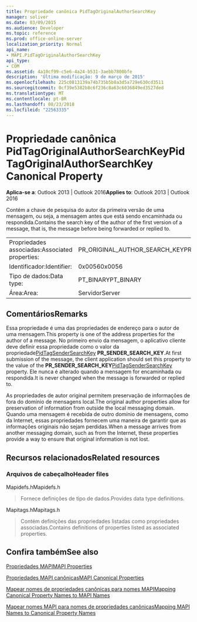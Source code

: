 ```yaml
---
title: Propriedade canônica PidTagOriginalAuthorSearchKey
manager: soliver
ms.date: 03/09/2015
ms.audience: Developer
ms.topic: reference
ms.prod: office-online-server
localization_priority: Normal
api_name:
- MAPI.PidTagOriginalAuthorSearchKey
api_type:
- COM
ms.assetid: 4a10cf99-c5e6-4a24-b531-3aebb7800bfe
description: 'Última modificação: 9 de março de 2015'
ms.openlocfilehash: 225c0813139a74b735b5b8a3d5a729e630cd3511
ms.sourcegitcommit: 0cf39e5382b8c6f236c8a63c6036849ed3527ded
ms.translationtype: MT
ms.contentlocale: pt-BR
ms.lasthandoff: 08/23/2018
ms.locfileid: "22563335"
---
```

# <a name="pidtagoriginalauthorsearchkey-canonical-property"></a><span data-ttu-id="005a6-103">Propriedade canônica PidTagOriginalAuthorSearchKey</span><span class="sxs-lookup"><span data-stu-id="005a6-103">PidTagOriginalAuthorSearchKey Canonical Property</span></span>

  
  
<span data-ttu-id="005a6-104">**Aplica-se a**: Outlook 2013 | Outlook 2016</span><span class="sxs-lookup"><span data-stu-id="005a6-104">**Applies to**: Outlook 2013 | Outlook 2016</span></span> 
  
<span data-ttu-id="005a6-105">Contém a chave de pesquisa do autor da primeira versão de uma mensagem, ou seja, a mensagem antes que está sendo encaminhada ou respondida.</span><span class="sxs-lookup"><span data-stu-id="005a6-105">Contains the search key of the author of the first version of a message, that is, the message before being forwarded or replied to.</span></span>
  
|||
|:-----|:-----|
|<span data-ttu-id="005a6-106">Propriedades associadas:</span><span class="sxs-lookup"><span data-stu-id="005a6-106">Associated properties:</span></span>  <br/> |<span data-ttu-id="005a6-107">PR_ORIGINAL_AUTHOR_SEARCH_KEY</span><span class="sxs-lookup"><span data-stu-id="005a6-107">PR_ORIGINAL_AUTHOR_SEARCH_KEY</span></span>  <br/> |
|<span data-ttu-id="005a6-108">Identificador:</span><span class="sxs-lookup"><span data-stu-id="005a6-108">Identifier:</span></span>  <br/> |<span data-ttu-id="005a6-109">0x0056</span><span class="sxs-lookup"><span data-stu-id="005a6-109">0x0056</span></span>  <br/> |
|<span data-ttu-id="005a6-110">Tipo de dados:</span><span class="sxs-lookup"><span data-stu-id="005a6-110">Data type:</span></span>  <br/> |<span data-ttu-id="005a6-111">PT_BINARY</span><span class="sxs-lookup"><span data-stu-id="005a6-111">PT_BINARY</span></span>  <br/> |
|<span data-ttu-id="005a6-112">Área:</span><span class="sxs-lookup"><span data-stu-id="005a6-112">Area:</span></span>  <br/> |<span data-ttu-id="005a6-113">Servidor</span><span class="sxs-lookup"><span data-stu-id="005a6-113">Server</span></span>  <br/> |
   
## <a name="remarks"></a><span data-ttu-id="005a6-114">Comentários</span><span class="sxs-lookup"><span data-stu-id="005a6-114">Remarks</span></span>

<span data-ttu-id="005a6-115">Essa propriedade é uma das propriedades de endereço para o autor de uma mensagem.</span><span class="sxs-lookup"><span data-stu-id="005a6-115">This property is one of the address properties for the author of a message.</span></span> <span data-ttu-id="005a6-116">No primeiro envio da mensagem, o aplicativo cliente deve definir essa propriedade como o valor da propriedade[PidTagSenderSearchKey](pidtagsendersearchkey-canonical-property.md) **PR_SENDER_SEARCH_KEY**.</span><span class="sxs-lookup"><span data-stu-id="005a6-116">At first submission of the message, the client application should set this property to the value of the **PR_SENDER_SEARCH_KEY**[PidTagSenderSearchKey](pidtagsendersearchkey-canonical-property.md) property.</span></span> <span data-ttu-id="005a6-117">Ele nunca é alterado quando a mensagem for encaminhada ou respondida.</span><span class="sxs-lookup"><span data-stu-id="005a6-117">It is never changed when the message is forwarded or replied to.</span></span> 
  
<span data-ttu-id="005a6-118">As propriedades de autor original permitem preservação de informações de fora do domínio de mensagens local.</span><span class="sxs-lookup"><span data-stu-id="005a6-118">The original author properties allow for preservation of information from outside the local messaging domain.</span></span> <span data-ttu-id="005a6-119">Quando uma mensagem é recebida de outro domínio de mensagens, como da Internet, essas propriedades fornecem uma maneira de garantir que as informações originais não sejam perdidas.</span><span class="sxs-lookup"><span data-stu-id="005a6-119">When a message arrives from another messaging domain, such as from the Internet, these properties provide a way to ensure that original information is not lost.</span></span>
  
## <a name="related-resources"></a><span data-ttu-id="005a6-120">Recursos relacionados</span><span class="sxs-lookup"><span data-stu-id="005a6-120">Related resources</span></span>

### <a name="header-files"></a><span data-ttu-id="005a6-121">Arquivos de cabeçalho</span><span class="sxs-lookup"><span data-stu-id="005a6-121">Header files</span></span>

<span data-ttu-id="005a6-122">Mapidefs.h</span><span class="sxs-lookup"><span data-stu-id="005a6-122">Mapidefs.h</span></span>
  
> <span data-ttu-id="005a6-123">Fornece definições de tipo de dados.</span><span class="sxs-lookup"><span data-stu-id="005a6-123">Provides data type definitions.</span></span>
    
<span data-ttu-id="005a6-124">Mapitags.h</span><span class="sxs-lookup"><span data-stu-id="005a6-124">Mapitags.h</span></span>
  
> <span data-ttu-id="005a6-125">Contém definições das propriedades listadas como propriedades associadas.</span><span class="sxs-lookup"><span data-stu-id="005a6-125">Contains definitions of properties listed as associated properties.</span></span>
    
## <a name="see-also"></a><span data-ttu-id="005a6-126">Confira também</span><span class="sxs-lookup"><span data-stu-id="005a6-126">See also</span></span>



[<span data-ttu-id="005a6-127">Propriedades MAPI</span><span class="sxs-lookup"><span data-stu-id="005a6-127">MAPI Properties</span></span>](mapi-properties.md)
  
[<span data-ttu-id="005a6-128">Propriedades MAPI canônicas</span><span class="sxs-lookup"><span data-stu-id="005a6-128">MAPI Canonical Properties</span></span>](mapi-canonical-properties.md)
  
[<span data-ttu-id="005a6-129">Mapear nomes de propriedades canônicas para nomes MAPI</span><span class="sxs-lookup"><span data-stu-id="005a6-129">Mapping Canonical Property Names to MAPI Names</span></span>](mapping-canonical-property-names-to-mapi-names.md)
  
[<span data-ttu-id="005a6-130">Mapear nomes MAPI para nomes de propriedades canônicas</span><span class="sxs-lookup"><span data-stu-id="005a6-130">Mapping MAPI Names to Canonical Property Names</span></span>](mapping-mapi-names-to-canonical-property-names.md)

